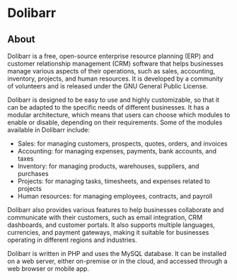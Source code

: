 # Dolibarr

## About

Dolibarr is a free, open-source enterprise resource planning (ERP) and customer relationship management (CRM) software that helps businesses manage various aspects of their operations, such as sales, accounting, inventory, projects, and human resources. It is developed by a community of volunteers and is released under the GNU General Public License.

Dolibarr is designed to be easy to use and highly customizable, so that it can be adapted to the specific needs of different businesses. It has a modular architecture, which means that users can choose which modules to enable or disable, depending on their requirements. Some of the modules available in Dolibarr include:

- Sales: for managing customers, prospects, quotes, orders, and invoices
- Accounting: for managing expenses, payments, bank accounts, and taxes
- Inventory: for managing products, warehouses, suppliers, and purchases
- Projects: for managing tasks, timesheets, and expenses related to projects
- Human resources: for managing employees, contracts, and payroll

Dolibarr also provides various features to help businesses collaborate and communicate with their customers, such as email integration, CRM dashboards, and customer portals. It also supports multiple languages, currencies, and payment gateways, making it suitable for businesses operating in different regions and industries.

Dolibarr is written in PHP and uses the MySQL database. It can be installed on a web server, either on-premise or in the cloud, and accessed through a web browser or mobile app.
